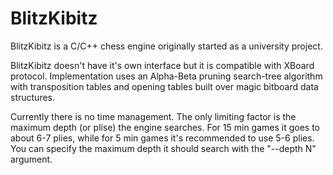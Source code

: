# BlitzKibitz
BlitzKibitz is a C/C++ chess engine originally started as a university project.

BlitzKibitz doesn't have it's own interface but it is compatible with XBoard protocol.
Implementation uses an Alpha-Beta pruning search-tree algorithm with transposition tables and opening tables built over magic bitboard data structures.

Currently there is no time management. The only limiting factor is the maximum depth (or plise) the engine searches.
For 15 min games it goes to about 6-7 plies, while for 5 min games it's recommended to use 5-6 plies.
You can specify the maximum depth it should search with the "--depth N" argument.
